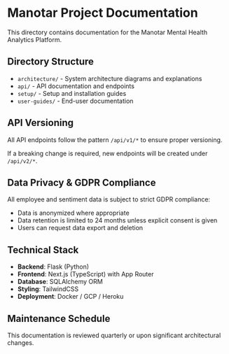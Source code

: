 # Manotar Project Documentation

This directory contains documentation for the Manotar Mental Health Analytics Platform.

## Directory Structure

- `architecture/` - System architecture diagrams and explanations
- `api/` - API documentation and endpoints
- `setup/` - Setup and installation guides
- `user-guides/` - End-user documentation

## API Versioning

All API endpoints follow the pattern `/api/v1/*` to ensure proper versioning.

If a breaking change is required, new endpoints will be created under `/api/v2/*`.

## Data Privacy & GDPR Compliance

All employee and sentiment data is subject to strict GDPR compliance:
- Data is anonymized where appropriate
- Data retention is limited to 24 months unless explicit consent is given
- Users can request data export and deletion

## Technical Stack

- **Backend**: Flask (Python)
- **Frontend**: Next.js (TypeScript) with App Router
- **Database**: SQLAlchemy ORM
- **Styling**: TailwindCSS
- **Deployment**: Docker / GCP / Heroku

## Maintenance Schedule

This documentation is reviewed quarterly or upon significant architectural changes. 